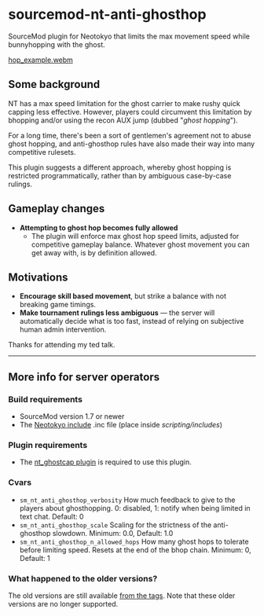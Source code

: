 # sourcemod-nt-anti-ghosthop
SourceMod plugin for Neotokyo that limits the max movement speed while bunnyhopping with the ghost.

[hop_example.webm](https://github.com/Rainyan/sourcemod-nt-anti-ghosthop/assets/6595066/1502bdd3-8341-4cc4-ad64-7ab048ff111e)

## Some background
NT has a max speed limitation for the ghost carrier to make rushy quick capping less effective.
However, players could circumvent this limitation by bhopping and/or using the recon AUX jump (dubbed "*ghost hopping*").

For a long time, there's been a sort of gentlemen's agreement not to abuse ghost hopping,
and anti-ghosthop rules have also made their way into many competitive rulesets.

This plugin suggests a different approach, whereby ghost hopping is restricted programmatically, rather than by ambiguous case-by-case rulings.

## Gameplay changes

* **Attempting to ghost hop becomes fully allowed**
  * The plugin will enforce max ghost hop speed limits, adjusted for competitive gameplay balance. Whatever ghost movement you can get away with, is by definition allowed.

## Motivations

* **Encourage skill based movement**, but strike a balance with not breaking game timings.
* **Make tournament rulings less ambiguous** — the server will automatically decide what is too fast, instead of relying on subjective human admin intervention.

Thanks for attending my ted talk.

<hr>

## More info for server operators

### Build requirements
* SourceMod version 1.7 or newer
* The [Neotokyo include](https://github.com/softashell/sourcemod-nt-include) .inc file (place inside <i>scripting/includes</i>)

### Plugin requirements
* The [nt_ghostcap plugin](https://github.com/softashell/nt-sourcemod-plugins/blob/master/scripting/nt_ghostcap.sp) is required to use this plugin.

### Cvars
* `sm_nt_anti_ghosthop_verbosity` How much feedback to give to the players about ghosthopping. 0: disabled, 1: notify when being limited in text chat. Default: 0
* `sm_nt_anti_ghosthop_scale` Scaling for the strictness of the anti-ghosthop slowdown. Minimum: 0.0, Default: 1.0
* `sm_nt_anti_ghosthop_n_allowed_hops` How many ghost hops to tolerate before limiting speed. Resets at the end of the bhop chain. Minimum: 0, Default: 1

### What happened to the older versions?
The old versions are still available [from the tags](https://github.com/Rainyan/sourcemod-nt-anti-ghosthop/tags). Note that these older versions are no longer supported.
